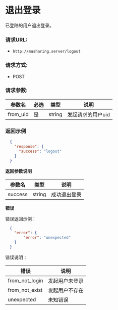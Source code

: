 # 退出登录

已登陆的用户退出登录。

### 请求URL:

- `http://musharing.server/logout`
  
### 请求方式:

- POST

### 请求参数:

|参数名|必选|类型|说明|
|----|---|----- | --- |
| from_uid | 是  | string | 发起请求的用户uid |

 ### 返回示例

```json
  {
    "response": {
      "success": "logout"
    }
  }
```

 **返回参数说明** 

|参数名|类型|说明|
|-----|-----|-----|
| success | string | 成功退出登录 |

 **错误** 

错误返回示例：

```json
  {
    "error": {
        "error": "unexpected"
    }
  }
```

错误说明：

| 错误 | 说明 |
| -- | -- |
| from_not_login | 发起用户未登录 |
| from_not_exist | 发起用户不存在 |
| unexpected | 未知错误 |
